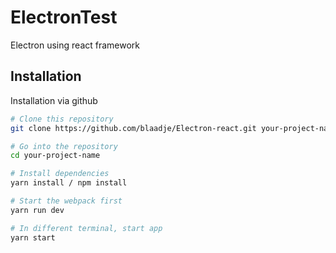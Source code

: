 # ElectronTest
Electron using react framework

## Installation
Installation via github 

```bash
# Clone this repository
git clone https://github.com/blaadje/Electron-react.git your-project-name

# Go into the repository
cd your-project-name

# Install dependencies
yarn install / npm install

# Start the webpack first
yarn run dev

# In different terminal, start app
yarn start

```
